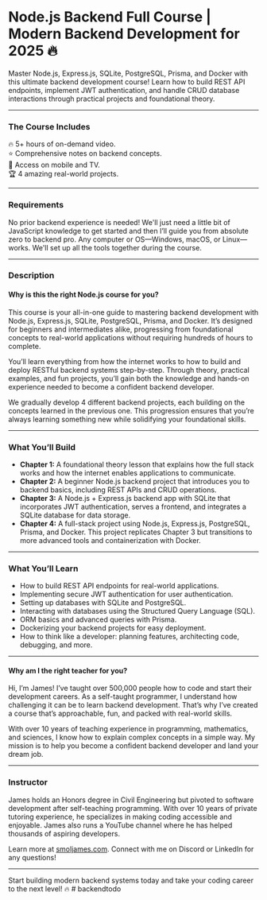 # Node.js Backend Full Course | Modern Backend Development for 2025 🔥

Master Node.js, Express.js, SQLite, PostgreSQL, Prisma, and Docker with this ultimate backend development course! Learn how to build REST API endpoints, implement JWT authentication, and handle CRUD database interactions through practical projects and foundational theory.  

---

### **The Course Includes**  
🔥 5+ hours of on-demand video.  
⭐️ Comprehensive notes on backend concepts.  
🧪 Access on mobile and TV.  
🏆 4 amazing real-world projects.  

---

### **Requirements**  
No prior backend experience is needed! We'll just need a little bit of JavaScript knowledge to get started and then I’ll guide you from absolute zero to backend pro. 
Any computer or OS—Windows, macOS, or Linux—works. We'll set up all the tools together during the course.  

---

### **Description**  

#### **Why is this the right Node.js course for you?**  
This course is your all-in-one guide to mastering backend development with Node.js, Express.js, SQLite, PostgreSQL, Prisma, and Docker. It’s designed for beginners and intermediates alike, progressing from foundational concepts to real-world applications without requiring hundreds of hours to complete.  

You’ll learn everything from how the internet works to how to build and deploy RESTful backend systems step-by-step. Through theory, practical examples, and fun projects, you’ll gain both the knowledge and hands-on experience needed to become a confident backend developer.  

We gradually develop 4 different backend projects, each building on the concepts learned in the previous one. This progression ensures that you’re always learning something new while solidifying your foundational skills.  

---

### **What You’ll Build**  

- **Chapter 1:** A foundational theory lesson that explains how the full stack works and how the internet enables applications to communicate.  
- **Chapter 2:** A beginner Node.js backend project that introduces you to backend basics, including REST APIs and CRUD operations.  
- **Chapter 3:** A Node.js + Express.js backend app with SQLite that incorporates JWT authentication, serves a frontend, and integrates a SQLite database for data storage.  
- **Chapter 4:** A full-stack project using Node.js, Express.js, PostgreSQL, Prisma, and Docker. This project replicates Chapter 3 but transitions to more advanced tools and containerization with Docker.  

---

### **What You’ll Learn**  
- How to build REST API endpoints for real-world applications.  
- Implementing secure JWT authentication for user authentication.  
- Setting up databases with SQLite and PostgreSQL.  
- Interacting with databases using the Structured Query Language (SQL).
- ORM basics and advanced queries with Prisma.  
- Dockerizing your backend projects for easy deployment.  
- How to think like a developer: planning features, architecting code, debugging, and more.  

---

#### **Why am I the right teacher for you?**  
Hi, I’m James! I’ve taught over 500,000 people how to code and start their development careers. As a self-taught programmer, I understand how challenging it can be to learn backend development. That’s why I’ve created a course that’s approachable, fun, and packed with real-world skills.  

With over 10 years of teaching experience in programming, mathematics, and sciences, I know how to explain complex concepts in a simple way. My mission is to help you become a confident backend developer and land your dream job.  

---

### **Instructor**  
James holds an Honors degree in Civil Engineering but pivoted to software development after self-teaching programming. With over 10 years of private tutoring experience, he specializes in making coding accessible and enjoyable. James also runs a YouTube channel where he has helped thousands of aspiring developers.  

Learn more at [smoljames.com](https://www.smoljames.com). Connect with me on Discord or LinkedIn for any questions!  

---  

Start building modern backend systems today and take your coding career to the next level! 🔥  # backendtodo
